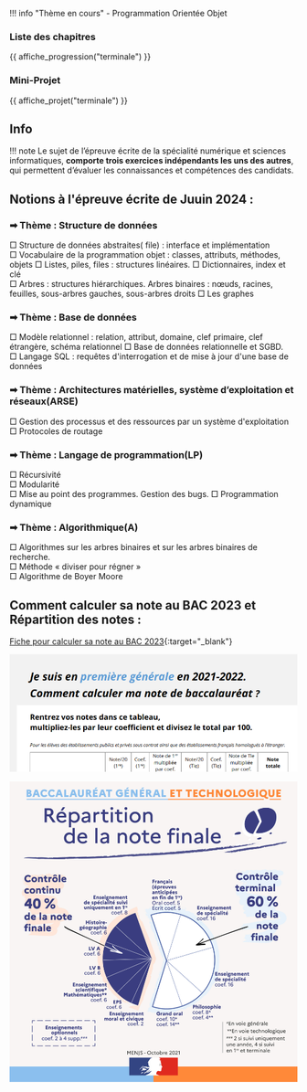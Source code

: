 

!!! info "Thème en cours" 
    - Programmation Orientée Objet


### Liste des chapitres 

{{ affiche_progression("terminale") }}

### Mini-Projet

{{ affiche_projet("terminale") }}

## Info

!!! note 
    Le sujet de l’épreuve écrite de la spécialité numérique et sciences informatiques, **comporte trois exercices indépendants les uns des autres**, qui permettent d’évaluer les connaissances et compétences des candidats. 
 
## Notions à l'épreuve écrite de Juuin 2024 : 

### &#10145; Thème : Structure de données  

□ Structure de données abstraites( file) : interface et implémentation  
□ Vocabulaire de la programmation objet : classes, attributs, méthodes, objets 
□ Listes, piles, files : structures linéaires. 
□ Dictionnaires, index et clé  
□ Arbres : structures hiérarchiques. Arbres binaires : nœuds, racines, feuilles, sous-arbres gauches, sous-arbres droits
□ Les graphes

### &#10145; Thème : Base de données  

□ Modèle relationnel : relation, attribut, domaine, clef primaire, clef étrangère, schéma relationnel 
□ Base de données relationnelle et SGBD.  
□ Langage SQL : requêtes d'interrogation et de mise à jour d'une base de données  

### &#10145; Thème : Architectures matérielles, système d’exploitation et réseaux(ARSE)  

□ Gestion des processus et des ressources par un système d'exploitation  
□ Protocoles de routage  

### &#10145; Thème : Langage de programmation(LP)  
	
□ Récursivité  
□ Modularité  	
□ Mise au point des programmes. Gestion des bugs.
□ Programmation dynamique 

### &#10145; Thème : Algorithmique(A)

□ Algorithmes sur les arbres binaires et sur les arbres binaires de recherche.  
□ Méthode « diviser pour régner »  
□ Algorithme de Boyer Moore   
  

## Comment calculer sa note au BAC 2023 et Répartition des notes :

[Fiche pour calculer sa note au BAC 2023](divers/data/el-ve-de-premiere-comment-calculer-note-bac-2022-94490.pdf){:target="_blank"} 

![](divers/data/calculer_sa_note_BAC.png)


![](r-partition-de-la-note-finale.jpg)